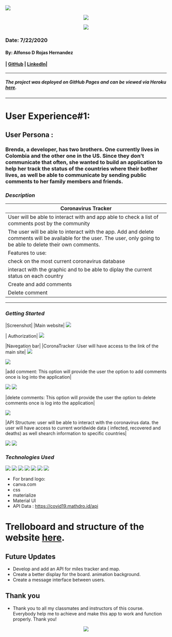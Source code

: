 

<img src="image/coronavirus-3992933.jpg">

<p align="center">

 <img  src="image/ARH Logo (4).png">

 </p>

<p align="center">
<img src="image/pills-on-blue-background-3936358.jpg">
</p>

### Date: 7/22/2020
#### By: Alfonso D Rojas Hernandez 
#### | [GitHub](https://github.com/acostade29) | [LinkedIn](https://www.linkedin.com/in/alfonso-d-rojas-hernandez-2253a0105/)| 
***

##### The project was deployed on GitHub Pages and can be viewed via Heroku [here](https://coronatrackeralfonso.herokuapp.com//).
***




# User Experience#1:
## User Persona :
### Brenda, a developer, has two brothers. One currently lives in Colombia and the other one in the US. Since they don't communicate that often, she wanted to build an application to help her track the status of the countries where their bother lives, as well be able to communicate by sending public comments to her family members and friends. 






### ***Description***
|Coronavirus Tracker |
|---|
| User will be able to interact with and app able to check a list of comments post by the community|
| The user will be able to interact with the app. Add and delete comments will be available for the user. The user, only going to be able to delete their own comments. |
| Features to use: |
| check on the most current coronavirus database|
|interact with the graphic and to be able to diplay the current status on each country|
| Create and add comments|
| Delete comment|



***

### ***Getting Started***
|Screenshot|
|Main website|
<img src="image/Screen Shot 2020-07-21 at 2.04.17 PM.png">


| Authorization|
<img src="image/Screen Shot 2020-07-21 at 2.20.17 PM.png">

|Navegation bar|
|CoronaTracker :User will have access to the link of the main site|
<img src="image/Screen Shot 2020-07-21 at 2.05.48 PM.png">


<img src="image/Screen Shot 2020-07-21 at 2.06.03 PM.png">

|add comment: This option will provide the user the option to add comments once is log into the application|

<img src="image/Screen Shot 2020-07-21 at 2.06.03 PM.png">


<img src= "image/Screen Shot 2020-07-21 at 2.08.44 PM.png">


|delete comments: This option will provide the user the option to delete comments once is log into the application|

<img src= "image/Screen Shot 2020-07-21 at 2.08.32 PM.png">


|API Structure: user will be able to interact with the coronavirus data. 
the user will have access to current worldwide data ( infected, recovered and deaths)  as well shearch information to specific countries|

<img src= "image/Screen Shot 2020-07-21 at 2.06.03 PM.png">
<img src= "image/Screen Shot 2020-07-21 at 2.08.12 PM.png">








   

### ***Technologies Used***
<img src="image/labtocat.png">
<img src="image/favicon.ico">
<img src="image/og-learning-path-react.jpg">
<img src="public/images/herokulogo.png">
<img src="image/heroku-node-1.png">
<img src="image/mongoose.jpeg">
<img src="imagelarge__original_4-JavaScript-Projects-to-Advance-Your-CSS3-Animations.jpg">

- For brand logo:
- canva.com
- css 
- materialize
- Material UI 
- API Data :  https://covid19.mathdro.id/api





# Trelloboard and structure of the website [here](https://trello.com/b/Ly4uhb83/dog-walking).












## Future Updates 
- Develop and add an API for miles tracker and map.
-  Create a better display for the board. animation background. 
-  Create a message interface between users.  



## Thank you 
- Thank you to all my classmates and instructors of this course. Everybody help me to achieve and make this app to work and function properly.
Thank you!


<p align="center">

<img src="public/images/Dog.jpeg">
 </p>